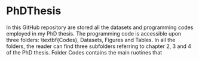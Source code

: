 # PhDThesis

In this GitHub repository are stored all the datasets and programming codes employed in my PhD thesis.
The programming code is accessible upon three folders: \textbf{Codes}, Datasets, Figures and Tables. In all the folders, the reader can find three subfolders referring to chapter 2, 3 and 4 of the PhD thesis. Folder Codes contains the main ruotines that
